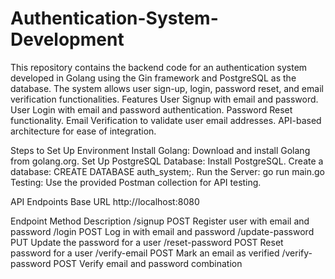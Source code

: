 # Authentication-System-Development
This repository contains the backend code for an authentication system developed in Golang using the Gin framework and PostgreSQL as the database. The system allows user sign-up, login, password reset, and email verification functionalities.
Features
User Signup with email and password.
User Login with email and password authentication.
Password Reset functionality.
Email Verification to validate user email addresses.
API-based architecture for ease of integration.

Steps to Set Up Environment
Install Golang:
Download and install Golang from golang.org.
Set Up PostgreSQL Database:
Install PostgreSQL.
Create a database: CREATE DATABASE auth_system;.
Run the Server:
go run main.go
Testing:
Use the provided Postman collection for API testing.

API Endpoints
Base URL
http://localhost:8080

Endpoint	                 Method	                 Description
/signup	                   POST	               Register user with email and password
/login	                   POST	               Log in with email and password
/update-password	         PUT	               Update the password for a user
/reset-password           POST	               Reset password for a user
/verify-email           	POST	               Mark an email as verified
/verify-password	        POST	               Verify email and password combination
